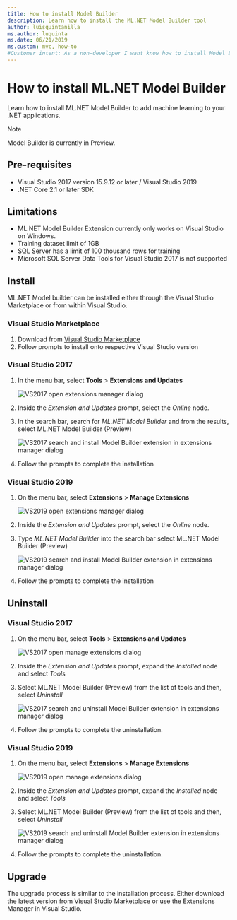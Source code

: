 ```yaml
---
title: How to install Model Builder
description: Learn how to install the ML.NET Model Builder tool
author: luisquintanilla
ms.author: luquinta
ms.date: 06/21/2019
ms.custom: mvc, how-to
#Customer intent: As a non-developer I want know how to install Model Builder to add machine learning to my .NET application.
---
```


# How to install ML.NET Model Builder

Learn how to install ML.NET Model Builder to add machine learning to your .NET applications.

> [!NOTE]
> Model Builder is currently in Preview.

## Pre-requisites

- Visual Studio 2017 version 15.9.12 or later / Visual Studio 2019
- .NET Core 2.1 or later SDK

## Limitations

- ML.NET Model Builder Extension currently only works on Visual Studio on Windows.
- Training dataset limit of 1GB
- SQL Server has a limit of 100 thousand rows for training
- Microsoft SQL Server Data Tools for Visual Studio 2017 is not supported

## Install

ML.NET Model builder can be installed either through the Visual Studio Marketplace or from within Visual Studio.

### Visual Studio Marketplace

1. Download from [Visual Studio Marketplace](https://marketplace.visualstudio.com/items?itemName=MLNET.07)
1. Follow prompts to install onto respective Visual Studio version

### Visual Studio 2017

1. In the menu bar, select **Tools** > **Extensions and Updates**

    ![VS2017 open extensions manager dialog](./media/install-model-builder/vs2017-open-extensions-manager.png)

1. Inside the *Extension and Updates* prompt, select the *Online* node.
1. In the search bar, search for *ML.NET Model Builder* and from the results, select ML.NET Model Builder (Preview)

    ![VS2017 search and install Model Builder extension in extensions manager dialog](./media/install-model-builder/vs2017-install-model-builder.png)

1. Follow the prompts to complete the installation

### Visual Studio 2019

1. On the menu bar, select **Extensions** > **Manage Extensions**

    ![VS2019 open extensions manager dialog](./media/install-model-builder/vs2019-open-extensions-manager.png)

1. Inside the *Extension and Updates* prompt, select the *Online* node.
1. Type *ML.NET Model Builder* into the search bar select ML.NET Model Builder (Preview)

    ![VS2019 search and install Model Builder extension in extensions manager dialog](./media/install-model-builder/vs2019-install-model-builder.png)

1. Follow the prompts to complete the installation

## Uninstall

### Visual Studio 2017

1. On the menu bar, select **Tools** > **Extensions and Updates**

    ![VS2017 open manage extensions dialog](./media/install-model-builder/vs2017-open-extensions-manager.png)

1. Inside the *Extension and Updates* prompt, expand the *Installed* node and select *Tools*
1. Select ML.NET Model Builder (Preview) from the list of tools and then, select *Uninstall*

    ![VS2017 search and uninstall Model Builder extension in extensions manager dialog](./media/install-model-builder/vs2017-uninstall-model-builder.png)

1. Follow the prompts to complete the uninstallation.

### Visual Studio 2019

1. On the menu bar, select **Extensions** > **Manage Extensions**

    ![VS2019 open manage extensions dialog](./media/install-model-builder/vs2019-open-extensions-manager.png)

1. Inside the *Extension and Updates* prompt, expand the *Installed* node and select *Tools*
1. Select ML.NET Model Builder (Preview) from the list of tools and then, select *Uninstall*

    ![VS2019 search and uninstall Model Builder extension in extensions manager dialog](./media/install-model-builder/vs2019-uninstall-model-builder.png)

1. Follow the prompts to complete the uninstallation.

## Upgrade

The upgrade process is similar to the installation process. Either download the latest version from Visual Studio Marketplace or use the Extensions Manager in Visual Studio.
